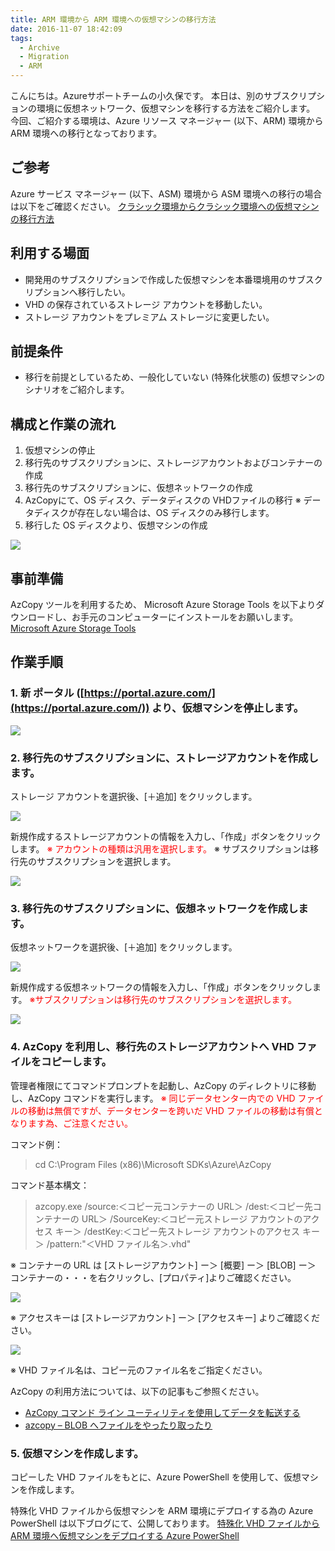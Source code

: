 ```yaml
---
title: ARM 環境から ARM 環境への仮想マシンの移行方法
date: 2016-11-07 18:42:09
tags:
  - Archive
  - Migration
  - ARM
---
```


こんにちは。Azureサポートチームの小久保です。
本日は、別のサブスクリプションの環境に仮想ネットワーク、仮想マシンを移行する方法をご紹介します。
今回、ご紹介する環境は、Azure リソース マネージャー (以下、ARM) 環境から ARM 環境への移行となっております。

## ご参考
Azure サービス マネージャー (以下、ASM) 環境から ASM 環境への移行の場合は以下をご確認ください。
[クラシック環境からクラシック環境への仮想マシンの移行方法](http://blogs.technet.microsoft.com/jpaztech/2016/07/11/migration_classic_to_classic/)

## 利用する場面
- 開発用のサブスクリプションで作成した仮想マシンを本番環境用のサブスクリプションへ移行したい。
- VHD の保存されているストレージ アカウントを移動したい。
- ストレージ アカウントをプレミアム ストレージに変更したい。

## 前提条件
- 移行を前提としているため、一般化していない (特殊化状態の) 仮想マシンのシナリオをご紹介します。

## 構成と作業の流れ
1. 仮想マシンの停止
1. 移行先のサブスクリプションに、ストレージアカウントおよびコンテナーの作成
1. 移行先のサブスクリプションに、仮想ネットワークの作成
1. AzCopyにて、OS ディスク、データディスクの VHDファイルの移行
※ データディスクが存在しない場合は、OS ディスクのみ移行します。
1. 移行した OS ディスクより、仮想マシンの作成

![](./migration_arm_to_arm/Constitution3.png)

## 事前準備
AzCopy ツールを利用するため、 Microsoft Azure Storage Tools を以下よりダウンロードし、お手元のコンピューターにインストールをお願いします。
[Microsoft Azure Storage Tools](https://aka.ms/downloadazcopy)

## 作業手順
### 1. 新 ポータル ([https://portal.azure.com/](https://portal.azure.com/)) より、仮想マシンを停止します。
![](./migration_arm_to_arm/stopvm.png)

### 2. 移行先のサブスクリプションに、ストレージアカウントを作成します。
ストレージ アカウントを選択後、[＋追加] をクリックします。

![](./migration_arm_to_arm/addstorage.png)

新規作成するストレージアカウントの情報を入力し、「作成」ボタンをクリックします。
<span style="color:red;">※ アカウントの種類は汎用を選択します。</span>
※ サブスクリプションは移行先のサブスクリプションを選択します。

![](./migration_arm_to_arm/addstorageproperty2.png)

### 3. 移行先のサブスクリプションに、仮想ネットワークを作成します。
仮想ネットワークを選択後、[＋追加] をクリックします。

![](./migration_arm_to_arm/addvnet.png)

新規作成する仮想ネットワークの情報を入力し、「作成」ボタンをクリックします。
<span style="color:red;">※サブスクリプションは移行先のサブスクリプションを選択します。</span>

![](./migration_arm_to_arm/addvnetproperty2.png)

### 4. AzCopy を利用し、移行先のストレージアカウントへ VHD ファイルをコピーします。
管理者権限にてコマンドプロンプトを起動し、AzCopy のディレクトリに移動し、AzCopy コマンドを実行します。
<span style="color:red;">※ 同じデータセンター内での VHD ファイルの移動は無償ですが、データセンターを跨いだ VHD ファイルの移動は有償となります為、ご注意ください。</span>

コマンド例：
> cd C:\Program Files (x86)\Microsoft SDKs\Azure\AzCopy

コマンド基本構文：
> azcopy.exe /source:＜コピー元コンテナーの URL＞ /dest:＜コピー先コンテナーの URL＞ /SourceKey:＜コピー元ストレージ アカウントのアクセス キー＞ /destKey:＜コピー先ストレージ アカウントのアクセス キー＞ /pattern:"＜VHD ファイル名＞.vhd"

※ コンテナーの URL は [ストレージアカウント] ー＞ [概要] ー＞ [BLOB] ー＞ コンテナーの・・・を右クリックし、[プロパティ]よりご確認ください。

![](./migration_arm_to_arm/VHD_URL2.png)

※ アクセスキーは [ストレージアカウント] ー＞ [アクセスキー] よりご確認ください。

![](./migration_arm_to_arm/accesskeynew.png)

※ VHD ファイル名は、コピー元のファイル名をご指定ください。

AzCopy の利用方法については、以下の記事もご参照ください。
- [AzCopy コマンド ライン ユーティリティを使用してデータを転送する](https://azure.microsoft.com/ja-jp/documentation/articles/storage-use-azcopy/)
- [azcopy – BLOB へファイルをやったり取ったり](http://blogs.technet.com/b/ksasaki/archive/2012/11/09/azcopy-blob.aspx)

### 5. 仮想マシンを作成します。
コピーした VHD ファイルをもとに、Azure PowerShell を使用して、仮想マシンを作成します。


特殊化 VHD ファイルから仮想マシンを ARM 環境にデプロイする為の Azure PowerShell は以下ブログにて、公開しております。
[特殊化 VHD ファイルから ARM 環境へ仮想マシンをデプロイする Azure PowerShell](https://blogs.technet.microsoft.com/jpaztech/2017/05/24/deployfromspecializedvhd-powershell/)

